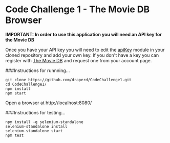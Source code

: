 # Code Challenge 1 - The Movie DB Browser

**IMPORTANT: In order to use this application you will need an API key for the Movie DB**

Once you have your API key you will need to edit the [apiKey](https://github.com/draperd/CodeChallenge1/blob/master/modules/apiKey.js) module in your cloned repository and add your own key. If you don't have a key you can register with [The Movie DB](https://www.themoviedb.org) and request one from your account page.

###Instructions for runnning...

```
git clone https://github.com/draperd/CodeChallenge1.git
cd CodeChallenge1/
npm install
npm start
```

Open a browser at http://localhost:8080/

###Instructions for testing...
```
npm install -g selenium-standalone
selenium-standalone install
selenium-standalone start
npm test
```


